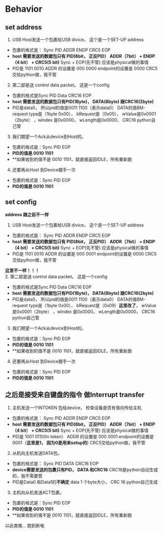 # Behavior

## set address
1. USB Host发送一个包裹给USB divice， 这个是一个SET-UP address
- 包裹的格式是： Sync  PID  ADDR  ENDP  CRC5  EOP
- **host 需要发送的数据包只有 PID(8bit， 正反PID） ADDR（7bit） + ENDP（4 bit） + CRC5(5 bit)** Sync + EOP(先不管) 应该是physical做的事情
- PID是 1101 0010  ADDR 的设置是 000 0000 endpoint的设置是 0000 CRC5交给python做，我不管


2. 第二部是送 control data packet。 这是一个config
- 包裹的格式是Sync  PID  Data	CRC16   EOP
- **host 需要发送的数据包只有PID(1Byte)， DATA(8byte) 跟CRC16(2byte)**
- PID是data0， 所以pid的值是0011 1100（表示data0） DATA的值BM-request type是（1byte 0x00）， bRequest是（0x05）， wValue是0x0001（2byte）	，wIndex 是0x0000， wLength是0x0000， CRC16 python自己管


3. 我们期望一个Ack从device到Host的。 
- 包裹的格式是：Sync	PID  EOP
- **PID的值是 0010 1101**
- **如果收到的值不是 0010 1101，就直接返回IDLE，所有重新跑 

4. 还要再从Host 到Device握手一次
- 包裹的格式是：Sync	PID  EOP
- **PID的值是 0010 1101**



## set config
**address 跟之前不一样**    
1. USB Host发送一个包裹给USB divice， 这个是一个SET-UP address
- 包裹的格式是： Sync  PID  ADDR  ENDP  CRC5  EOP
- **host 需要发送的数据包只有 PID(8bit， 正反PID） ADDR（7bit） + ENDP（4 bit） + CRC5(5 bit)** Sync + EOP(先不管) 应该是physical做的事情
- PID是 1101 0010  ADDR 的设置是 000 0001 endpoint的设置是 0000 CRC5交给python做，我不管

**这里不一样！！！**   
2. 第二部是送 control data packet。 这是一个config
- 包裹的格式是Sync  PID  Data	CRC16   EOP
- **host 需要发送的数据包只有PID(1Byte)， DATA(8byte) 跟CRC16(2byte)**
- PID是data0， 所以pid的值是0011 1100（表示data0） DATA的值BM-request type是（1byte 0x00）， bRequest是（0x09）**这里改了**， wValue是0x0001（2byte）	，wIndex 是0x0000， wLength是0x0000， CRC16 python自己管


3. 我们期望一个Ack从device到Host的。 
- 包裹的格式是：Sync	PID  EOP
- **PID的值是 0010 1101**
- **如果收到的值不是 0010 1101，就直接返回IDLE，所有重新跑 

4. 还要再从Host 到Device握手一次
- 包裹的格式是：Sync	PID  EOP
- **PID的值是 0010 1101**


## 之后是接受来自键盘的指令 做Interrupt transfer
1. 主机发送一个INTOKEN 包给device， 检查设备是否有值向传给主机
- 包裹的格式是： Sync  PID  ADDR  ENDP  CRC5  EOP
- **host 需要发送的数据包只有 PID(8bit， 正反PID） ADDR（7bit） + ENDP（4 bit） + CRC5(5 bit)** Sync + EOP(先不管) 应该是physical做的事情
- PID是 1001 0110(In token）  ADDR 的设置是 000 0001 endpoint的设置是 0001（**这里是1， 因为0是用来setup的**) CRC5交给python做，我不管

2. 从机向主机发送DATA包，
- 包裹的格式是： Sync  PID  DATA  CRC16  EOP
- **device需要发送的包裹只有PID， DATA 和CRC16** CRC16是python自动生成的，我不需要管
- PID是Data0 和Data1的**不确定** data 1 个byte大小， CRC 16 python自己生成

3. 主机向从机发送ACT包裹。 
- 包裹的格式是：Sync	PID  EOP
- **PID的值是 0010 1101**
- **如果收到的值不是 0010 1101，就直接返回IDLE，所有重新跑 

以此类推... 跑到断电








